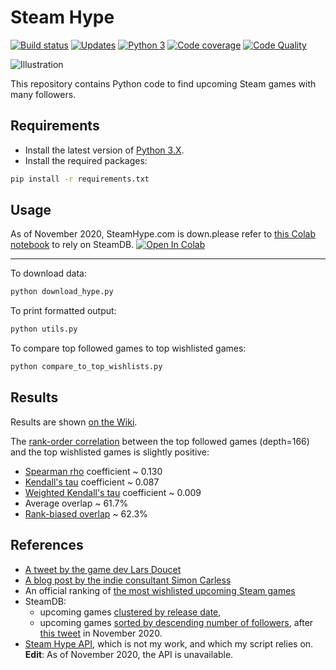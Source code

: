 # Steam Hype

[![Build status][build-image]][build]
[![Updates][dependency-image]][pyup]
[![Python 3][python3-image]][pyup]
[![Code coverage][codecov-image]][codecov]
[![Code Quality][codacy-image]][codacy]

![Illustration][wiki-illustration]

This repository contains Python code to find upcoming Steam games with many followers.

## Requirements

-   Install the latest version of [Python 3.X](https://www.python.org/downloads/).
-   Install the required packages:

```bash
pip install -r requirements.txt
```

## Usage

As of November 2020, SteamHype.com is down.please refer to [this Colab notebook][colab-notebook-steam-hype] to rely on SteamDB.
[![Open In Colab][colab-badge]][colab-notebook-steam-hype]

---

To download data:

```bash
python download_hype.py
```

To print formatted output:

```bash
python utils.py
```

To compare top followed games to top wishlisted games:

```bash
python compare_to_top_wishlists.py
``` 

## Results

Results are shown [on the Wiki][wiki-results].

The [rank-order correlation][wikipedia-correlation] between the top followed games (depth=166) and the top wishlisted games is slightly positive:
-   [Spearman rho](http://scipy.github.io/devdocs/generated/scipy.stats.spearmanr.html#scipy.stats.spearmanr) coefficient ~ 0.130
-   [Kendall's tau](http://scipy.github.io/devdocs/generated/scipy.stats.kendalltau.html#scipy.stats.kendalltau) coefficient ~ 0.087
-   [Weighted Kendall's tau](http://scipy.github.io/devdocs/generated/scipy.stats.weightedtau.html#scipy.stats.weightedtau) coefficient ~ 0.009
-   Average overlap ~ 61.7%
-   [Rank-biased overlap](https://github.com/dlukes/rbo) ~ 62.3%

## References

-   [A tweet by the game dev Lars Doucet][larsiusprime-tweet]
-   [A blog post by the indie consultant Simon Carless][gamediscoverability]
-   An official ranking of [the most wishlisted upcoming Steam games][steam-popularwishlist]
-   SteamDB:
    - upcoming games [clustered by release date][steamdb-upcoming],
    - upcoming games [sorted by descending number of followers][steamdb-hype], after [this tweet][thexpaw-tweet] in November 2020.
-   [Steam Hype API][steamhype-api], which is not my work, and which my script relies on. **Edit**: As of November 2020, the API is unavailable.

<!-- Definitions -->

[build]: <https://travis-ci.org/woctezuma/steam-hype>
[build-image]: <https://travis-ci.org/woctezuma/steam-hype.svg?branch=master>

[pyup]: <https://pyup.io/repos/github/woctezuma/steam-hype/>
[dependency-image]: <https://pyup.io/repos/github/woctezuma/steam-hype/shield.svg>
[python3-image]: <https://pyup.io/repos/github/woctezuma/steam-hype/python-3-shield.svg>

[codecov]: <https://codecov.io/gh/woctezuma/steam-hype>
[codecov-image]: <https://codecov.io/gh/woctezuma/steam-hype/branch/master/graph/badge.svg>

[codacy]: <https://www.codacy.com/app/woctezuma/steam-hype>
[codacy-image]: <https://api.codacy.com/project/badge/Grade/dee72123ee614a8c9f38590830803a44>

[wiki-illustration]: <https://raw.githubusercontent.com/wiki/woctezuma/steam-hype/img/ranking_2019_08_15.png>
[wiki-results]: <https://github.com/woctezuma/steam-hype/wiki/Results>

[wikipedia-correlation]: <https://en.wikipedia.org/wiki/Rank_correlation>

[larsiusprime-tweet]: <https://twitter.com/larsiusprime/status/1159475890004385793>
[gamediscoverability]: <https://gamediscoverability.substack.com/p/steams-follower-counts-hidden-in>
[steam-popularwishlist]: <https://store.steampowered.com/search/?filter=popularwishlist>
[steamdb-upcoming]: <https://steamdb.info/upcoming/>
[steamhype-api]: <https://steamhype.com/calendar>

[thexpaw-tweet]: <https://twitter.com/thexpaw/status/1330805825355591681>
[steamdb-hype]: <https://steamdb.info/upcoming/?hype>

[colab-notebook-steam-hype]: <https://colab.research.google.com/github/woctezuma/steam-hype/blob/master/steam_hype.ipynb>
[colab-badge]: <https://colab.research.google.com/assets/colab-badge.svg>
